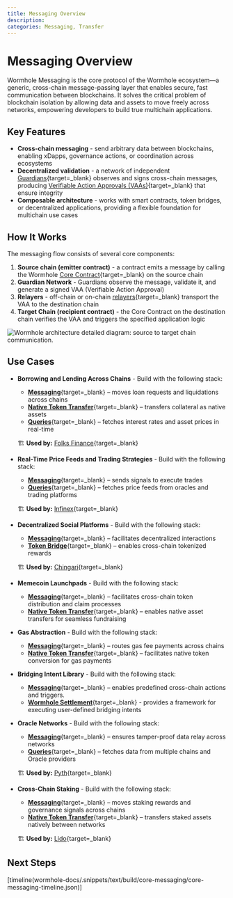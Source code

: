 ```yaml
---
title: Messaging Overview
description: 
categories: Messaging, Transfer
---
```


# Messaging Overview 

Wormhole Messaging is the core protocol of the Wormhole ecosystem—a generic, cross-chain message-passing layer that enables secure, fast communication between blockchains. It solves the critical problem of blockchain isolation by allowing data and assets to move freely across networks, empowering developers to build true multichain applications.

## Key Features

- **Cross-chain messaging** - send arbitrary data between blockchains, enabling xDapps, governance actions, or coordination across ecosystems
- **Decentralized validation** - a network of independent [Guardians](/docs/protocol/infrastructure/guardians/){target=\_blank} observes and signs cross-chain messages, producing [Verifiable Action Approvals (VAAs)](/docs/protocol/infrastructure/vaas/){target=\_blank} that ensure integrity
- **Composable architecture** - works with smart contracts, token bridges, or decentralized applications, providing a flexible foundation for multichain use cases

## How It Works

The messaging flow consists of several core components:

1. **Source chain (emitter contract)** - a contract emits a message by calling the Wormhole [Core Contract](/docs/protocol/infrastructure/core-contracts/){target=\_blank} on the source chain
2. **Guardian Network** - Guardians observe the message, validate it, and generate a signed VAA (Verifiable Action Approval)
3. **Relayers** - off-chain or on-chain [relayers](/docs/protocol/infrastructure/relayer/){target=\_blank} transport the VAA to the destination chain
4. **Target Chain (recipient contract)** - the Core Contract on the destination chain verifies the VAA and triggers the specified application logic

![Wormhole architecture detailed diagram: source to target chain communication.](/docs/images/protocol/architecture/architecture-1.webp)

## Use Cases

- **Borrowing and Lending Across Chains** - Build with the following stack: 

    - [**Messaging**](/docs/protocol/infrastructure/){target=\_blank} – moves loan requests and liquidations across chains
    - [**Native Token Transfer**](/docs/products/native-token-transfers/overview/){target=\_blank} – transfers collateral as native assets
    - [**Queries**](/docs/build/queries/overview/){target=\_blank} – fetches interest rates and asset prices in real-time

    🏗️ **Used by:** [Folks Finance](https://wormhole.com/case-studies/folks-finance){target=\_blank}

- **Real-Time Price Feeds and Trading Strategies** - Build with the following stack: 

    - [**Messaging**](/docs/protocol/infrastructure/){target=\_blank} – sends signals to execute trades
    - [**Queries**](/docs/build/queries/overview/){target=\_blank} – fetches price feeds from oracles and trading platforms

    🏗️ **Used by:** [Infinex](https://wormhole.com/case-studies/infinex){target=\_blank}

- **Decentralized Social Platforms** - Build with the following stack: 

    - [**Messaging**](/docs/protocol/infrastructure/){target=\_blank} – facilitates decentralized interactions
    - [**Token Bridge**](/docs/build/transfers/token-bridge/){target=\_blank} – enables cross-chain tokenized rewards

    🏗️ **Used by:** [Chingari](https://chingari.io/){target=\_blank}

- **Memecoin Launchpads** - Build with the following stack: 

    - [**Messaging**](/docs/protocol/infrastructure/){target=\_blank} – facilitates cross-chain token distribution and claim processes
    - [**Native Token Transfer**](/docs/products/native-token-transfers/overview/){target=\_blank} – enables native asset transfers for seamless fundraising

- **Gas Abstraction** - Build with the following stack: 

    - [**Messaging**](/docs/protocol/infrastructure/){target=\_blank} – routes gas fee payments across chains
    - [**Native Token Transfer**](/docs/products/native-token-transfers/overview/){target=\_blank} – facilitates native token conversion for gas payments

- **Bridging Intent Library** - Build with the following stack: 

    - [**Messaging**](/docs/protocol/infrastructure/){target=\_blank} – enables predefined cross-chain actions and triggers.
    - [**Wormhole Settlement**](/docs/learn/transfers/settlement/overview/){target=\_blank} - provides a framework for executing user-defined bridging intents

- **Oracle Networks** - Build with the following stack: 

    - [**Messaging**](/docs/protocol/infrastructure/){target=\_blank} – ensures tamper-proof data relay across networks
    - [**Queries**](/docs/build/queries/overview/){target=\_blank} – fetches data from multiple chains and Oracle providers

    🏗️ **Used by:** [Pyth](https://wormhole.com/case-studies/pyth){target=\_blank}

- **Cross-Chain Staking** - Build with the following stack: 

    - [**Messaging**](/docs/protocol/infrastructure/){target=\_blank} – moves staking rewards and governance signals across chains
    - [**Native Token Transfer**](/docs/products/native-token-transfers/overview/){target=\_blank} – transfers staked assets natively between networks

    🏗️ **Used by:** [Lido](https://lido.fi/){target=\_blank}



## Next Steps

[timeline(wormhole-docs/.snippets/text/build/core-messaging/core-messaging-timeline.json)]
